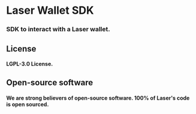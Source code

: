 # Laser Wallet SDK

### SDK to interact with a Laser wallet.

## License

#### LGPL-3.0 License.

## Open-source software

#### We are strong believers of open-source software. 100% of Laser's code is open sourced.
